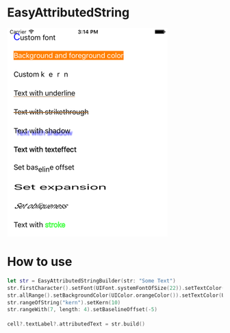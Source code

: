 # EasyAttributedString

![screenshot](https://github.com/ghysrc/EasyAttributedString/blob/master/EasyAttributedString/EasyAttributedString.png)

# How to use
```swift
let str = EasyAttributedStringBuilder(str: "Some Text")
str.firstCharacter().setFont(UIFont.systemFontOfSize(22)).setTextColor(UIColor.blueColor())
str.allRange().setBackgroundColor(UIColor.orangeColor()).setTextColor(UIColor.whiteColor())
str.rangeOfString("kern").setKern(10)
str.rangeWith(7, length: 4).setBaselineOffset(-5)

cell?.textLabel?.attributedText = str.build()
```
